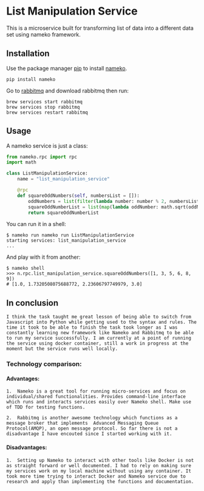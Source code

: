 # List Manipulation Service

This is a microservice built for transforming list of data into a different data set using nameko framework.

## Installation

Use the package manager [pip](https://pip.pypa.io/en/stable/) to install [nameko](https://nameko.readthedocs.io/en/stable/index.html).

```
pip install nameko
```

Go to [rabbitmq](https://www.rabbitmq.com/) and download rabbitmq then run:

```
brew services start rabbitmq
brew services stop rabbitmq
brew services restart rabbitmq
```

## Usage
A nameko service is just a class:

```python
from nameko.rpc import rpc
import math

class ListManipulationService:
    name = "list_manipulation_service"

    @rpc
    def squareOddNumbers(self, numbersList = []):
        oddNumbers = list(filter(lambda number: number % 2, numbersList))
        squareOddNumberList = list(map(lambda oddNumber: math.sqrt(oddNumber), oddNumbers))
        return squareOddNumberList
```

You can run it in a shell:

```
$ nameko run nameko run ListManipulationService
starting services: list_manipulation_service
...
```
And play with it from another:

```
$ nameko shell
>>> n.rpc.list_manipulation_service.squareOddNumbers([1, 3, 5, 6, 8, 9])
# [1.0, 1.7320508075688772, 2.23606797749979, 3.0]
```

## In conclusion

```
I think the task taught me great lesson of being able to switch from Javascript into Python while getting used to the syntax and rules. The time it took to be able to finish the task took longer as I was constantly learning new framework like Nameko and Rabbitmq to be able to run my service successfully. I am currently at a point of running the service using docker container, still a work in progress at the moment but the service runs well locally.
```

### Technology comparison:
#### Advantages: 
```
1.  Nameko is a great tool for running micro-services and focus on individual/shared functionalities. Provides command-line interface which runs and interacts services easily over Nameko shell. Make use of TDD for testing functions.

2.  Rabbitmq is another awesome technology which functions as a message broker that implements  Advanced Messaging Queue Protocol(AMQP), an open message protocol. So far there is not a disadvantage I have encouted since I started working with it.
```
#### Disadvantages:
```
1.  Setting up Nameko to interact with other tools like Docker is not as straight forward or well documented. I had to rely on making sure my services work on my local machine without using any container. It took more time trying to interact Docker and Nameko service due to research and apply than implementing the functions and documentation.
```